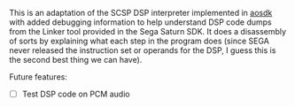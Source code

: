 This is an adaptation of the SCSP DSP interpreter implemented in [aosdk](https://github.com/nmlgc/aosdk) with added debugging information to help understand DSP code dumps from the Linker tool provided in the Sega Saturn SDK. It does a disassembly of sorts by explaining what each step in the program does (since SEGA never released the instruction set or operands for the DSP, I guess this is the second best thing we can have).

Future features:
- [ ] Test DSP code on PCM audio

